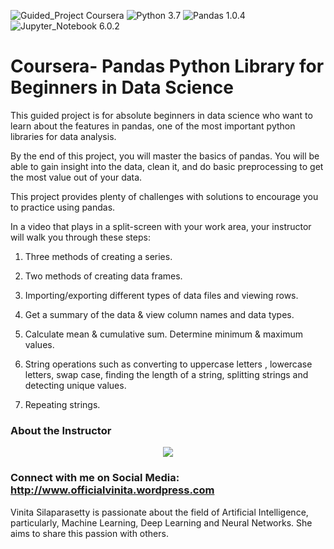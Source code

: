 ![Guided_Project Coursera](https://img.shields.io/badge/Guided_Project-Coursera-blue.svg?style=plastic) ![Python 3.7](https://img.shields.io/badge/Python-3.7-blue.svg?style=plastic) ![Pandas 1.0.4](https://img.shields.io/badge/Pandas-1.0.4-blue.svg?style=plastic) ![Jupyter_Notebook 6.0.2](https://img.shields.io/badge/Jupyter_Notebook-6.0.2-blue.svg?style=plastic)

# Coursera- Pandas Python Library for Beginners in Data Science

This guided project is for absolute beginners in data science who want to learn about the features in pandas, one of the most important python libraries for data analysis.

By the end of this project, you will master the basics of pandas. You will be able to gain insight into the data, clean it, and do basic preprocessing to get the most value out of your data.

This project provides plenty of challenges with solutions to encourage you to practice using pandas.

In a video that plays in a split-screen with your work area, your instructor will walk you through these steps:

1) Three methods of creating a series.

2) Two methods of creating data frames.

3) Importing/exporting different types of data files and viewing rows.

4) Get a summary of the data & view column names and data types.

5) Calculate mean & cumulative sum. Determine minimum & maximum values.

6) String operations such as converting to uppercase letters , lowercase letters, swap case, finding the length of a string, splitting strings and detecting unique values.

7) Repeating strings.


### About the Instructor

<p align="center">
  <img width="" height="" src="https://scontent.fblr1-4.fna.fbcdn.net/v/t1.0-9/s960x960/105023518_2615103578751880_5389051389238009337_o.png?_nc_cat=108&_nc_sid=dd9801&_nc_ohc=lKFVQChMMRcAX_7Ml5O&_nc_ht=scontent.fblr1-4.fna&oh=319dc92107495526234bbb2e9741be4c&oe=5F453477">
</p>

### Connect with me on Social Media: http://www.officialvinita.wordpress.com

Vinita Silaparasetty is passionate about the field of Artificial Intelligence, particularly, Machine Learning, Deep Learning and Neural Networks. She aims to share this passion with others.

